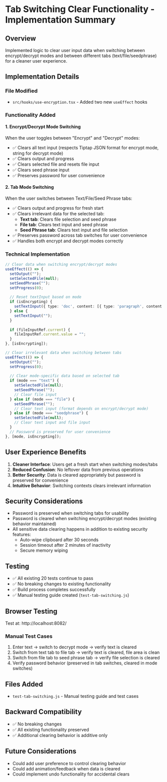 # Tab Switching Clear Functionality - Implementation Summary

## Overview
Implemented logic to clear user input data when switching between encrypt/decrypt modes and between different tabs (text/file/seedphrase) for a cleaner user experience.

## Implementation Details

### File Modified
- `src/hooks/use-encryption.tsx` - Added two new `useEffect` hooks

### Functionality Added

#### 1. Encrypt/Decrypt Mode Switching
When the user toggles between "Encrypt" and "Decrypt" modes:
- ✅ Clears all text input (respects Tiptap JSON format for encrypt mode, string for decrypt mode)
- ✅ Clears output and progress
- ✅ Clears selected file and resets file input
- ✅ Clears seed phrase input
- ✅ Preserves password for user convenience

#### 2. Tab Mode Switching
When the user switches between Text/File/Seed Phrase tabs:
- ✅ Clears output and progress for fresh start
- ✅ Clears irrelevant data for the selected tab:
  - **Text tab**: Clears file selection and seed phrase
  - **File tab**: Clears text input and seed phrase  
  - **Seed Phrase tab**: Clears text input and file selection
- ✅ Preserves password across tab switches for user convenience
- ✅ Handles both encrypt and decrypt modes correctly

### Technical Implementation

```typescript
// Clear data when switching encrypt/decrypt modes
useEffect(() => {
  setOutput("");
  setSelectedFile(null);
  setSeedPhrase("");
  setProgress(0);
  
  // Reset textInput based on mode
  if (isEncrypting) {
    setTextInput({ type: 'doc', content: [{ type: 'paragraph', content: [] }] });
  } else {
    setTextInput("");
  }
  
  if (fileInputRef.current) {
    fileInputRef.current.value = "";
  }
}, [isEncrypting]);

// Clear irrelevant data when switching between tabs
useEffect(() => {
  setOutput("");
  setProgress(0);
  
  // Clear mode-specific data based on selected tab
  if (mode === "text") {
    setSelectedFile(null);
    setSeedPhrase("");
    // Clear file input
  } else if (mode === "file") {
    setSeedPhrase("");
    // Clear text input (format depends on encrypt/decrypt mode)
  } else if (mode === "seedphrase") {
    setSelectedFile(null);
    // Clear text input and file input
  }
  // Password is preserved for user convenience
}, [mode, isEncrypting]);
```

## User Experience Benefits

1. **Cleaner Interface**: Users get a fresh start when switching modes/tabs
2. **Reduced Confusion**: No leftover data from previous operations
3. **Better Security**: Data is cleared appropriately but password is preserved for convenience
4. **Intuitive Behavior**: Switching contexts clears irrelevant information

## Security Considerations

- Password is preserved when switching tabs for usability
- Password is cleared when switching encrypt/decrypt modes (existing behavior maintained)
- All sensitive data clearing happens in addition to existing security features:
  - Auto-wipe clipboard after 30 seconds
  - Session timeout after 2 minutes of inactivity
  - Secure memory wiping

## Testing

- ✅ All existing 20 tests continue to pass
- ✅ No breaking changes to existing functionality
- ✅ Build process completes successfully
- ✅ Manual testing guide created (`test-tab-switching.js`)

## Browser Testing

Test at: http://localhost:8082/

### Manual Test Cases
1. Enter text → switch to decrypt mode → verify text is cleared
2. Switch from text tab to file tab → verify text is cleared, file area is clean
3. Switch from file tab to seed phrase tab → verify file selection is cleared
4. Verify password behavior (preserved in tab switches, cleared in mode switches)

## Files Added
- `test-tab-switching.js` - Manual testing guide and test cases

## Backward Compatibility
- ✅ No breaking changes
- ✅ All existing functionality preserved
- ✅ Additional clearing behavior is additive only

## Future Considerations
- Could add user preference to control clearing behavior
- Could add animation/feedback when data is cleared
- Could implement undo functionality for accidental clears
